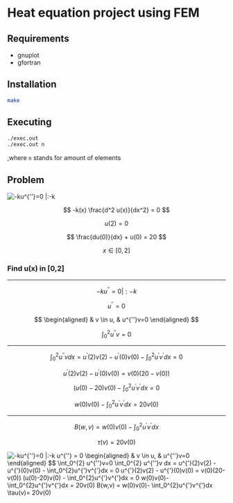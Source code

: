 # Heat equation project using FEM

## Requirements

- gnuplot
- gfortran

## Installation

```bash
make
```

## Executing

```bash
./exec.out
./exec.out n
```

,where `n` stands for amount of elements

## Problem

![ -ku^{''}=0 |:-k ](./svgs/103b355cf26a83699a965368d13be59b.svg)

$$
-k(x) \frac{d^2 u(x)}{dx^2} = 0
$$

$$
u(2) = 0
$$

$$
\frac{du(0)}{dx} + u(0) = 20
$$

$$
x \in [0,2]
$$

### Find u(x) in [0,2]

---

$$
-ku^{''}=0 |:-k
$$

$$
u^{''} = 0
$$

$$
\begin{aligned}
& v \in u, & u^{''}v=0
\end{aligned}
$$

$$
\int_0^{2} u^{''}v=0
$$

---

$$
\int_0^{2} u^{''}v dx = u^{'}(2)v(2) - u^{'}(0)v(0) - \int_0^{2}u^{'}v^{'}dx = 0
$$

$$
u^{'}(2)v(2) - u^{'}(0)v(0) = v(0)(20-v(0))
$$

$$
(u(0)-20)v(0) - \int_0^{2}u^{'}v^{'}dx = 0
$$

$$
w(0)v(0)- \int_0^{2}u^{'}v^{'}dx = 20v(0)
$$

---

$$
B(w,v) = w(0)v(0)- \int_0^{2}u^{'}v^{'}dx
$$

$$
\tau(v)= 20v(0)
$$


<img src="https://latex.codecogs.com/svg.image?&space;-ku^{''}=0&space;|:-k&space;&space;u^{''}&space;=&space;0&space;&space;\begin{aligned}&space;&&space;v&space;\in&space;u,&space;&&space;u^{''}v=0&space;\end{aligned}&space;$$&space;\int_0^{2}&space;u^{''}v=0&space;&space;\int_0^{2}&space;u^{''}v&space;dx&space;=&space;u^{'}(2)v(2)&space;-&space;u^{'}(0)v(0)&space;-&space;\int_0^{2}u^{'}v^{'}dx&space;=&space;0&space;&space;u^{'}(2)v(2)&space;-&space;u^{'}(0)v(0)&space;=&space;v(0)(20-v(0))&space;&space;(u(0)-20)v(0)&space;-&space;\int_0^{2}u^{'}v^{'}dx&space;=&space;0&space;&space;w(0)v(0)-&space;\int_0^{2}u^{'}v^{'}dx&space;=&space;20v(0)&space;&space;B(w,v)&space;=&space;w(0)v(0)-&space;\int_0^{2}u^{'}v^{'}dx&space;&space;\tau(v)=&space;20v(0)&space;" title=" -ku^{''}=0 |:-k u^{''} = 0 \begin{aligned} & v \in u, & u^{''}v=0 \end{aligned} $$ \int_0^{2} u^{''}v=0 \int_0^{2} u^{''}v dx = u^{'}(2)v(2) - u^{'}(0)v(0) - \int_0^{2}u^{'}v^{'}dx = 0 u^{'}(2)v(2) - u^{'}(0)v(0) = v(0)(20-v(0)) (u(0)-20)v(0) - \int_0^{2}u^{'}v^{'}dx = 0 w(0)v(0)- \int_0^{2}u^{'}v^{'}dx = 20v(0) B(w,v) = w(0)v(0)- \int_0^{2}u^{'}v^{'}dx \tau(v)= 20v(0) " />
